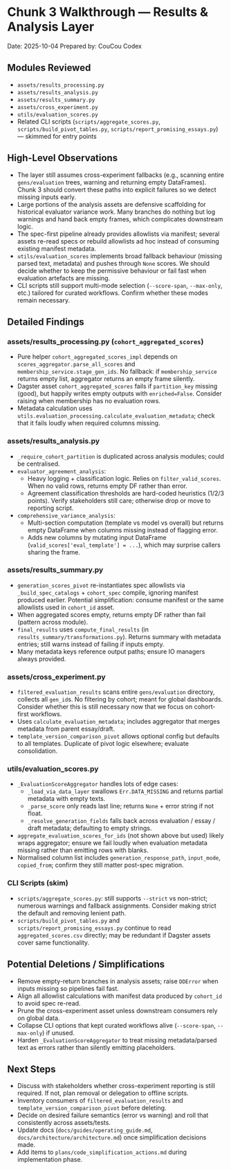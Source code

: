 # Chunk 3 Walkthrough — Results & Analysis Layer

Date: 2025-10-04
Prepared by: CouCou Codex

## Modules Reviewed
- `assets/results_processing.py`
- `assets/results_analysis.py`
- `assets/results_summary.py`
- `assets/cross_experiment.py`
- `utils/evaluation_scores.py`
- Related CLI scripts (`scripts/aggregate_scores.py`, `scripts/build_pivot_tables.py`, `scripts/report_promising_essays.py`) — skimmed for entry points

## High-Level Observations
- The layer still assumes cross-experiment fallbacks (e.g., scanning entire `gens/evaluation` trees, warning and returning empty DataFrames). Chunk 3 should convert these paths into explicit failures so we detect missing inputs early.
- Large portions of the analysis assets are defensive scaffolding for historical evaluator variance work. Many branches do nothing but log warnings and hand back empty frames, which complicates downstream logic.
- The spec-first pipeline already provides allowlists via manifest; several assets re-read specs or rebuild allowlists ad hoc instead of consuming existing manifest metadata.
- `utils/evaluation_scores` implements broad fallback behaviour (missing parsed text, metadata) and pushes through `None` scores. We should decide whether to keep the permissive behaviour or fail fast when evaluation artefacts are missing.
- CLI scripts still support multi-mode selection (`--score-span`, `--max-only`, etc.) tailored for curated workflows. Confirm whether these modes remain necessary.

## Detailed Findings

### assets/results_processing.py (`cohort_aggregated_scores`)
- Pure helper `cohort_aggregated_scores_impl` depends on `scores_aggregator.parse_all_scores` and `membership_service.stage_gen_ids`. No fallback: if `membership_service` returns empty list, aggregator returns an empty frame silently.
- Dagster asset `cohort_aggregated_scores` fails if `partition_key` missing (good), but happily writes empty outputs with `enriched=False`. Consider raising when membership has no evaluation rows.
- Metadata calculation uses `utils.evaluation_processing.calculate_evaluation_metadata`; check that it fails loudly when required columns missing.

### assets/results_analysis.py
- `_require_cohort_partition` is duplicated across analysis modules; could be centralised.
- `evaluator_agreement_analysis`:
  - Heavy logging + classification logic. Relies on `filter_valid_scores`. When no valid rows, returns empty DF rather than error.
  - Agreement classification thresholds are hard-coded heuristics (1/2/3 points). Verify stakeholders still care; otherwise drop or move to reporting script.
- `comprehensive_variance_analysis`:
  - Multi-section computation (template vs model vs overall) but returns empty DataFrame when columns missing instead of flagging error.
  - Adds new columns by mutating input DataFrame (`valid_scores['eval_template'] = ...`), which may surprise callers sharing the frame.

### assets/results_summary.py
- `generation_scores_pivot` re-instantiates spec allowlists via `_build_spec_catalogs` + `cohort_spec` compile, ignoring manifest produced earlier. Potential simplification: consume manifest or the same allowlists used in `cohort_id` asset.
- When aggregated scores empty, returns empty DF rather than fail (pattern across module).
- `final_results` uses `compute_final_results` (in `results_summary/transformations.py`). Returns summary with metadata entries; still warns instead of failing if inputs empty.
- Many metadata keys reference output paths; ensure IO managers always provided.

### assets/cross_experiment.py
- `filtered_evaluation_results` scans entire `gens/evaluation` directory, collects all `gen_id`s. No filtering by cohort; meant for global dashboards. Consider whether this is still necessary now that we focus on cohort-first workflows.
- Uses `calculate_evaluation_metadata`; includes aggregator that merges metadata from parent essay/draft.
- `template_version_comparison_pivot` allows optional config but defaults to all templates. Duplicate of pivot logic elsewhere; evaluate consolidation.

### utils/evaluation_scores.py
- `_EvaluationScoreAggregator` handles lots of edge cases:
  - `_load_via_data_layer` swallows `Err.DATA_MISSING` and returns partial metadata with empty texts.
  - `_parse_score` only reads last line; returns `None` + error string if not float.
  - `_resolve_generation_fields` falls back across evaluation / essay / draft metadata; defaulting to empty strings.
- `aggregate_evaluation_scores_for_ids` (not shown above but used) likely wraps aggregator; ensure we fail loudly when evaluation metadata missing rather than emitting rows with blanks.
- Normalised column list includes `generation_response_path`, `input_mode`, `copied_from`; confirm they still matter post-spec migration.

### CLI Scripts (skim)
- `scripts/aggregate_scores.py`: still supports `--strict` vs non-strict; numerous warnings and fallback assignments. Consider making strict the default and removing lenient path.
- `scripts/build_pivot_tables.py` and `scripts/report_promising_essays.py` continue to read `aggregated_scores.csv` directly; may be redundant if Dagster assets cover same functionality.

## Potential Deletions / Simplifications
- Remove empty-return branches in analysis assets; raise `DDError` when inputs missing so pipelines fail fast.
- Align all allowlist calculations with manifest data produced by `cohort_id` to avoid spec re-read.
- Prune the cross-experiment asset unless downstream consumers rely on global data.
- Collapse CLI options that kept curated workflows alive (`--score-span`, `--max-only`) if unused.
- Harden `_EvaluationScoreAggregator` to treat missing metadata/parsed text as errors rather than silently emitting placeholders.

## Next Steps
- Discuss with stakeholders whether cross-experiment reporting is still required. If not, plan removal or delegation to offline scripts.
- Inventory consumers of `filtered_evaluation_results` and `template_version_comparison_pivot` before deleting.
- Decide on desired failure semantics (error vs warning) and roll that consistently across assets/tests.
- Update docs (`docs/guides/operating_guide.md`, `docs/architecture/architecture.md`) once simplification decisions made.
- Add items to `plans/code_simplification_actions.md` during implementation phase.
